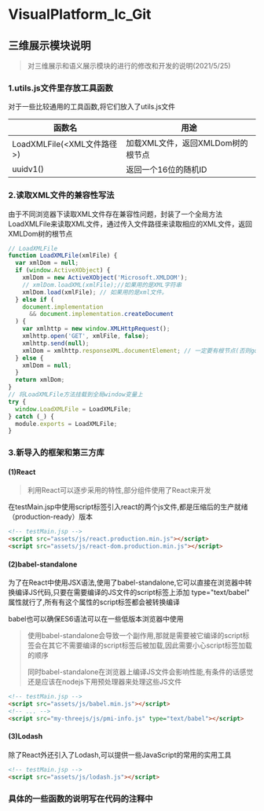 # VisualPlatform_lc_Git

## 三维展示模块说明

> 对三维展示和语义展示模块的进行的修改和开发的说明(2021/5/25)

### 1.utils.js文件里存放工具函数

对于一些比较通用的工具函数,将它们放入了utils.js文件

| 函数名                     | 用途                              |
| -------------------------- | --------------------------------- |
| LoadXMLFile(<XML文件路径>) | 加载XML文件，返回XMLDom树的根节点 |
| uuidv1()                   | 返回一个16位的随机ID              |



### 2.读取XML文件的兼容性写法

由于不同浏览器下读取XML文件存在兼容性问题，封装了一个全局方法LoadXMLFile来读取XML文件，通过传入文件路径来读取相应的XML文件，返回XMLDom树的根节点

```javascript
// LoadXMLFile
function LoadXMLFile(xmlFile) {
  var xmlDom = null;
  if (window.ActiveXObject) {
    xmlDom = new ActiveXObject('Microsoft.XMLDOM');
    // xmlDom.loadXML(xmlFile);//如果用的是XML字符串
    xmlDom.load(xmlFile); // 如果用的是xml文件。
  } else if (
    document.implementation
      && document.implementation.createDocument
  ) {
    var xmlhttp = new window.XMLHttpRequest();
    xmlhttp.open('GET', xmlFile, false);
    xmlhttp.send(null);
    xmlDom = xmlhttp.responseXML.documentElement; // 一定要有根节点(否则google浏览器读取不了)
  } else {
    xmlDom = null;
  }
  return xmlDom;
}
// 将LoadXMLFile方法挂载到全局window变量上
try {
  window.LoadXMLFile = LoadXMLFile;
} catch (_) {
  module.exports = LoadXMLFile;
}
```

### 3.新导入的框架和第三方库

#### (1)React
> 利用React可以逐步采用的特性,部分组件使用了React来开发

在testMain.jsp中使用script标签引入react的两个js文件,都是压缩后的生产就绪（production-ready）版本

```html
<!-- testMain.jsp -->
<script src="assets/js/react.production.min.js"></script>
<script src="assets/js/react-dom.production.min.js"></script>
```

#### (2)babel-standalone
为了在React中使用JSX语法,使用了babel-standalone,它可以直接在浏览器中转换编译JS代码,只要在需要编译的JS文件的script标签上添加 type="text/babel" 属性就行了,所有有这个属性的script标签都会被转换编译

babel也可以确保ES6语法可以在一些低版本浏览器中使用

> 使用babel-standalone会导致一个副作用,那就是需要被它编译的script标签会在其它不需要编译的script标签后被加载,因此需要小心script标签加载的顺序
> 
> 同时babel-standalone在浏览器上编译JS文件会影响性能,有条件的话感觉还是应该在nodejs下用预处理器来处理这些JS文件

```html
<!-- testMain.jsp -->
<script src="assets/js/babel.min.js"></script>
<!-- ... -->
<script src="my-threejs/js/pmi-info.js" type="text/babel"></script>
```

#### (3)Lodash
除了React外还引入了Lodash,可以提供一些JavaScript的常用的实用工具

```html
<!-- testMain.jsp -->
<script src="assets/js/lodash.js"></script>
```

### 具体的一些函数的说明写在代码的注释中

